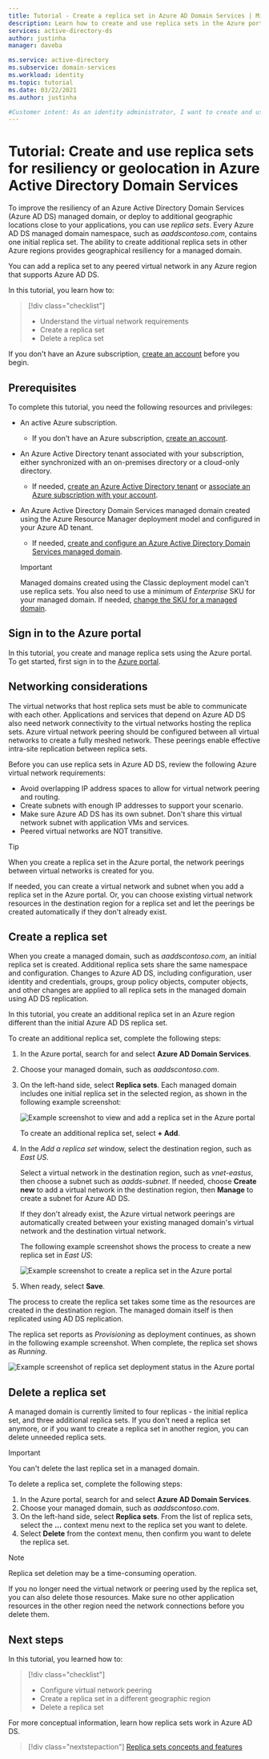 ```yaml
---
title: Tutorial - Create a replica set in Azure AD Domain Services | Microsoft Docs
description: Learn how to create and use replica sets in the Azure portal for service resiliency with Azure AD Domain Services
services: active-directory-ds
author: justinha
manager: daveba

ms.service: active-directory
ms.subservice: domain-services
ms.workload: identity
ms.topic: tutorial
ms.date: 03/22/2021
ms.author: justinha

#Customer intent: As an identity administrator, I want to create and use replica sets in Azure Active Directory Domain Services to provide resiliency or geographical distributed managed domain data.
---
```


# Tutorial: Create and use replica sets for resiliency or geolocation in Azure Active Directory Domain Services

To improve the resiliency of an Azure Active Directory Domain Services (Azure AD DS) managed domain, or deploy to additional geographic locations close to your applications, you can use *replica sets*. Every Azure AD DS managed domain namespace, such as *aaddscontoso.com*, contains one initial replica set. The ability to create additional replica sets in other Azure regions provides geographical resiliency for a managed domain.

You can add a replica set to any peered virtual network in any Azure region that supports Azure AD DS.

In this tutorial, you learn how to:

> [!div class="checklist"]
> * Understand the virtual network requirements
> * Create a replica set
> * Delete a replica set

If you don't have an Azure subscription, [create an account](https://azure.microsoft.com/free/?WT.mc_id=A261C142F) before you begin.

## Prerequisites

To complete this tutorial, you need the following resources and privileges:

* An active Azure subscription.
    * If you don't have an Azure subscription, [create an account](https://azure.microsoft.com/free/?WT.mc_id=A261C142F).
* An Azure Active Directory tenant associated with your subscription, either synchronized with an on-premises directory or a cloud-only directory.
    * If needed, [create an Azure Active Directory tenant][create-azure-ad-tenant] or [associate an Azure subscription with your account][associate-azure-ad-tenant].
* An Azure Active Directory Domain Services managed domain created using the Azure Resource Manager deployment model and configured in your Azure AD tenant.
    * If needed, [create and configure an Azure Active Directory Domain Services managed domain][tutorial-create-instance].

    > [!IMPORTANT]
    > Managed domains created using the Classic deployment model can't use replica sets. You also need to use a minimum of *Enterprise* SKU for your managed domain. If needed, [change the SKU for a managed domain][howto-change-sku].

## Sign in to the Azure portal

In this tutorial, you create and manage replica sets using the Azure portal. To get started, first sign in to the [Azure portal](https://portal.azure.com).

## Networking considerations

The virtual networks that host replica sets must be able to communicate with each other. Applications and services that depend on Azure AD DS also need network connectivity to the virtual networks hosting the replica sets. Azure virtual network peering should be configured between all virtual networks to create a fully meshed network. These peerings enable effective intra-site replication between replica sets.

Before you can use replica sets in Azure AD DS, review the following Azure virtual network requirements:

* Avoid overlapping IP address spaces to allow for virtual network peering and routing.
* Create subnets with enough IP addresses to support your scenario.
* Make sure Azure AD DS has its own subnet. Don't share this virtual network subnet with application VMs and services.
* Peered virtual networks are NOT transitive.

> [!TIP]
> When you create a replica set in the Azure portal, the network peerings between virtual networks is created for you.
>
> If needed, you can create a virtual network and subnet when you add a replica set in the Azure portal. Or, you can choose existing virtual network resources in the destination region for a replica set and let the peerings be created automatically if they don't already exist.

## Create a replica set

When you create a managed domain, such as *aaddscontoso.com*, an initial replica set is created. Additional replica sets share the same namespace and configuration. Changes to Azure AD DS, including configuration, user identity and credentials, groups, group policy objects, computer objects, and other changes are applied to all replica sets in the managed domain using AD DS replication.

In this tutorial, you create an additional replica set in an Azure region different than the initial Azure AD DS replica set.

To create an additional replica set, complete the following steps:

1. In the Azure portal, search for and select **Azure AD Domain Services**.
1. Choose your managed domain, such as *aaddscontoso.com*.
1. On the left-hand side, select **Replica sets**. Each managed domain includes one initial replica set in the selected region, as shown in the following example screenshot:

    ![Example screenshot to view and add a replica set in the Azure portal](./media/tutorial-create-replica-set/replica-set-list.png)

    To create an additional replica set, select **+ Add**.

1. In the *Add a replica set* window, select the destination region, such as *East US*.

    Select a virtual network in the destination region, such as *vnet-eastus*, then choose a subnet such as *aadds-subnet*. If needed, choose **Create new** to add a virtual network in the destination region, then **Manage** to create a subnet for Azure AD DS.

    If they don't already exist, the Azure virtual network peerings are automatically created between your existing managed domain's virtual network and the destination virtual network.

    The following example screenshot shows the process to create a new replica set in *East US*:

    ![Example screenshot to create a replica set in the Azure portal](./media/tutorial-create-replica-set/create-replica-set.png)

1. When ready, select **Save**.

The process to create the replica set takes some time as the resources are created in the destination region. The managed domain itself is then replicated using AD DS replication.

The replica set reports as *Provisioning* as deployment continues, as shown in the following example screenshot. When complete, the replica set shows as *Running*.

![Example screenshot of replica set deployment status in the Azure portal](./media/tutorial-create-replica-set/replica-set-provisioning.png)

## Delete a replica set

A managed domain is currently limited to four replicas - the initial replica set, and three additional replica sets. If you don't need a replica set anymore, or if you want to create a replica set in another region, you can delete unneeded replica sets.

> [!IMPORTANT]
> You can't delete the last replica set in a managed domain.

To delete a replica set, complete the following steps:

1. In the Azure portal, search for and select **Azure AD Domain Services**.
1. Choose your managed domain, such as *aaddscontoso.com*.
1. On the left-hand side, select **Replica sets**. From the list of replica sets, select the **...** context menu next to the replica set you want to delete.
1. Select **Delete** from the context menu, then confirm you want to delete the replica set.

> [!NOTE]
> Replica set deletion may be a time-consuming operation.

If you no longer need the virtual network or peering used by the replica set, you can also delete those resources. Make sure no other application resources in the other region need the network connections before you delete them.

## Next steps

In this tutorial, you learned how to:

> [!div class="checklist"]
> * Configure virtual network peering
> * Create a replica set in a different geographic region
> * Delete a replica set

For more conceptual information, learn how replica sets work in Azure AD DS.

> [!div class="nextstepaction"]
> [Replica sets concepts and features][concepts-replica-sets]

<!-- INTERNAL LINKS -->
[replica-sets]: concepts-replica-sets.md
[tutorial-create-instance]: tutorial-create-instance-advanced.md
[create-azure-ad-tenant]: ../active-directory/fundamentals/sign-up-organization.md
[associate-azure-ad-tenant]: ../active-directory/fundamentals/active-directory-how-subscriptions-associated-directory.md
[howto-change-sku]: change-sku.md
[concepts-replica-sets]: concepts-replica-sets.md
